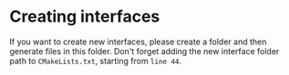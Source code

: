 # Creating interfaces

If you want to create new interfaces, please create a folder and then generate files in this folder.
Don't forget adding the new interface folder path to `CMakeLists.txt`, starting from `line 44`.
